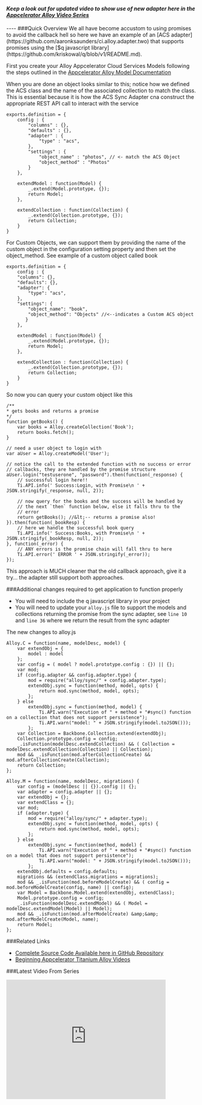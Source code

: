 
<h4><em>Keep a look out for updated video to show use of new adapter here in the <a href="https://www.youtube.com/channel/UCMCcqbJpyL3LAv3PJeYz2bg">Appcelerator Alloy Video Series</a></em></h4>
----
###Quick Overview
We all have become accustom to using promises to avoid the callback hell so here we have an example of an [ACS adapter](https://github.com/aaronksaunders/ci.alloy.adapter.two) that supports promises using the [$q javascript library](https://github.com/kriskowal/q/blob/v1/README.md).

First you create your Alloy Appcelerator Cloud Services Models following the steps outlined in the [Appcelerator Alloy Model Documentation](http://docs.appcelerator.com/titanium/latest/#!/guide/Alloy_Collection_and_Model_Objects)

When you are done an object looks similar to this; notice how we defined the ACS class and the name of the associated collection to match the class. This is essential because it is how the ACS Sync Adapter cna construct the appropriate REST API call to interact with the service
```javascript,linenums=true
exports.definition = {
    config : {
        "columns" : {},
        "defaults" : {},
        "adapter" : {
            "type" : "acs",
        },
        "settings" : {
            "object_name" : "photos", // <- match the ACS Object
            "object_method" : "Photos"
        }
    },

    extendModel : function(Model) {
        _.extend(Model.prototype, {});
        return Model;
    },

    extendCollection : function(Collection) {
        _.extend(Collection.prototype, {});
        return Collection;
    }
}
```
For Custom Objects, we can support them by providing the name of  the custom object in the configuration setting property and then set the object_method. See example of a custom object called book
```javascript,linenums=true
exports.definition = {
    config : {
    "columns": {},
    "defaults": {},
    "adapter": {
        "type": "acs",
    },
    "settings": {
        "object_name": "book",
        "object_method": "Objects" //<--indicates a Custom ACS object
       }
    },

    extendModel : function(Model) {
        _.extend(Model.prototype, {});
        return Model;
    },

    extendCollection : function(Collection) {
        _.extend(Collection.prototype, {});
        return Collection;
    }
}
```
So now you can query your custom object like this

```javascript,linenums=true
/**
* gets books and returns a promise
*/
function getBooks() {
    var books = Alloy.createCollection('Book');
    return books.fetch();
}

// need a user object to login with
var aUser = Alloy.createModel('User');

// notice the call to the extended function with no success or error
// callbacks, they are handled by the promise structure
aUser.login("testuserone", "password").then(function(_response) {
    // successful login here!!
    Ti.API.info(' Success:Login, with Promise\n ' + JSON.stringify(_response, null, 2));

    // now query for the books and the success will be handled by 
    // the next `then` function below, else it falls thru to the 
    // error 
    return getBooks(); //&lt;-- returns a promise also!
}).then(function(_bookResp) {
    // here we handle the successful book query
    Ti.API.info(' Success:Books, with Promise\n ' + JSON.stringify(_bookResp, null, 2));
}, function(_error) {
    // ANY errors is the promise chain will fall thru to here
    Ti.API.error(' ERROR ' + JSON.stringify(_error));
});
```
This approach is MUCH cleaner that the old callback approach, give it a try... the adapter still support both approaches.

###Additional changes required to get application to function properly


* You will need to include the q javascript library in your project
* You will need to update your `alloy.js` file to support the models and collections returning the promise from the sync adapter, see `line 10` and `line 36` where we return the result from the sync adapter


The new changes to alloy.js

```javascript,linenums=true
Alloy.C = function(name, modelDesc, model) {
	var extendObj = {
		model : model
	};
	var config = ( model ? model.prototype.config : {}) || {};
	var mod;
	if (config.adapter && config.adapter.type) {
		mod = require("alloy/sync/" + config.adapter.type);
		extendObj.sync = function(method, model, opts) {
			return mod.sync(method, model, opts);
		};
	} else
		extendObj.sync = function(method, model) {
			Ti.API.warn("Execution of " + method + "#sync() function on a collection that does not support persistence");
			Ti.API.warn("model: " + JSON.stringify(model.toJSON()));
		};
	var Collection = Backbone.Collection.extend(extendObj);
	Collection.prototype.config = config;
	_.isFunction(modelDesc.extendCollection) && ( Collection = modelDesc.extendCollection(Collection) || Collection);
	mod && _.isFunction(mod.afterCollectionCreate) && mod.afterCollectionCreate(Collection);
	return Collection;
};

Alloy.M = function(name, modelDesc, migrations) {
	var config = (modelDesc || {}).config || {};
	var adapter = config.adapter || {};
	var extendObj = {};
	var extendClass = {};
	var mod;
	if (adapter.type) {
		mod = require("alloy/sync/" + adapter.type);
		extendObj.sync = function(method, model, opts) {
			return mod.sync(method, model, opts);
		};
	} else
		extendObj.sync = function(method, model) {
			Ti.API.warn("Execution of " + method + "#sync() function on a model that does not support persistence");
			Ti.API.warn("model: " + JSON.stringify(model.toJSON()));
		};
	extendObj.defaults = config.defaults;
	migrations && (extendClass.migrations = migrations);
	mod && _.isFunction(mod.beforeModelCreate) && ( config = mod.beforeModelCreate(config, name) || config);
	var Model = Backbone.Model.extend(extendObj, extendClass);
	Model.prototype.config = config;
	_.isFunction(modelDesc.extendModel) && ( Model = modelDesc.extendModel(Model) || Model);
	mod && _.isFunction(mod.afterModelCreate) &amp;&amp; mod.afterModelCreate(Model, name);
	return Model;
};
```
###Related Links
* [Complete Source Code Available here in GitHub Repository](https://github.com/aaronksaunders/ci.alloy.adapter.two)
* [Beginning Appcelerator Titanium Alloy Videos](http://www.clearlyinnovative.com/beginning-appcelerator-titanium-alloy-videos/)

###Latest Video From Series
<iframe width="420" height="315" src="https://www.youtube.com/embed/90EkPnXsdjU" frameborder="0" allowfullscreen="allowfullscreen"></iframe>